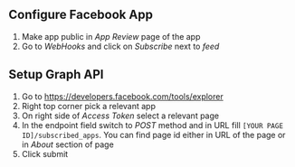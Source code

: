 
## Configure Facebook App

1. Make app public in *App Review* page of the app
1. Go to *WebHooks* and click on *Subscribe* next to *feed* 

## Setup Graph API

1. Go to https://developers.facebook.com/tools/explorer
1. Right top corner pick a relevant app
1. On right side of *Access Token* select a relevant page
1. In the endpoint field switch to *POST* method and in URL fill `[YOUR PAGE ID]/subscribed_apps`. You can find page id either in URL of the page or in *About* section of page
1. Click submit
